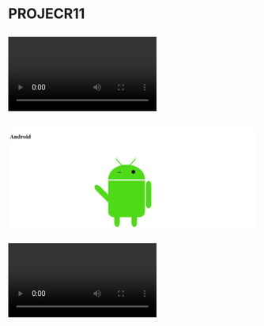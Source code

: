 # PROJECR11
![PIC](21.07.2023_08.57.11_REC.mp4)
---
![PIC](screencapture-file-D-web-project11-html-2023-07-21-09_08_17.png)
---
![VIDEO](21.07.2023_08.57.11_REC.mp4)
